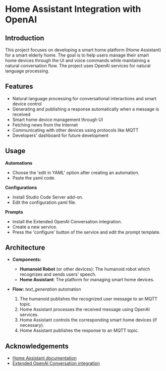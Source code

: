 # Home Assistant Integration with OpenAI

## Introduction
This project focuses on developing a smart home platform (Home Assistant) for a smart elderly home. The goal is to help users manage their smart home devices through the UI and voice commands while maintaining a natural conversation flow. The project uses OpenAI services for natural language processing.

## Features
- Natural language processing for conversational interactions and smart device control
- Generating and publishing a response automatically when a message is received
- Smart home device management through UI
- Fetching news from the Internet
- Communicating with other devices using protocols like MQTT
- Developers' dashboard for future development

## Usage
**Automations**
- Choose the 'edit in YAML' option after creating an automation.
- Paste the yaml code.

**Configurations**
- Install Studio Code Server add-on.
- Edit the configuration.yaml file.

**Prompts**
- Install the Extended OpenAI Conversation integration.
- Create a new service.
- Press the 'configure' button of the service and edit the prompt template.

## Architecture
- **Components:**
  - **Humanoid Robot** (or other devices): The humanoid robot which recognizes and sends users' speech.
  - **Home Assistant**: The platform for managing smart home devices.
 
- **Flow:** *text_generation* automation
  1. The humanoid publishes the recognized user message to an MQTT topic.
  2. Home Assistant processes the received message using OpenAI services.
  3. Home Assistant controls the corresponding smart home devices (if necessary).
  4. Home Assistant publishes the response to an MQTT topic.

## Acknowledgements
- [Home Assistant documentation](https://www.home-assistant.io/docs/)
- [Extended OpenAI Conversation integration](https://github.com/jekalmin/extended_openai_conversation/tree/main/examples/function)
